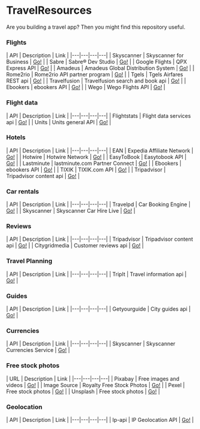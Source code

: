 # TravelResources
Are you building a travel app? Then you might find this repository useful.

### Flights

| API | Description | Link |
|---|---|---|---|
| Skyscanner | Skyscanner for Business | [Go!](http://en.business.skyscanner.net/) |
| Sabre | Sabre® Dev Studio | [Go!](https://developer.sabre.com/docs/read/REST_APIs) |
| Google Flights | QPX Express API | [Go!](https://developers.google.com/qpx-express/) |
| Amadeus | Amadeus Global Distribution System | [Go!](http://api.dev.amadeus.net/api/index.htm) |
| Rome2rio | Rome2rio API partner program | [Go!](http://www.rome2rio.com/documentation/signup) |
| Tgels | Tgels Airfares REST api | [Go!](http://www.tgels.com/tapi/) |
| Travelfusion | Travelfusion search and book api | [Go!](http://xmldocs.travelfusion.com/home/search-and-book-api) |
| Ebookers | ebookers API | [Go!](http://affiliates.ebookers.com/news/new_ebookers_api_35/) |
| Wego | Wego Flights API | [Go!](http://support.wan.travel/hc/en-us/articles/200191669) |

### Flight data

| API | Description | Link |
|---|---|---|---|
| Flightstats | Flight data services api | [Go!](https://developer.flightstats.com/api-docs/airports/v1) |
| Units | Units general API | [Go!](http://units.d8u.us) |

### Hotels

| API | Description | Link |
|---|---|---|---|
| EAN | Expedia Affiliate Network | [Go!](http://developer.ean.com/) |
| Hotwire | Hotwire Network | [Go!](http://developer.hotwire.com/) |
| EasyToBook | Easytobook API | [Go!](http://www.etbxml.com/protocol/ApiFunctions.php) |
| Lastminute | lastminute.com Partner Connect  | [Go!](http://connect.lastminute.com/Developer) |
| Ebookers | ebookers API | [Go!](http://affiliates.ebookers.com/news/new_ebookers_api_35/) |
| TIXIK | TIXIK.com API | [Go!](http://www.tixik.com/info/api/) |
| Tripadvisor | Tripadvisor content api | [Go!](https://developer-tripadvisor.com/content-api/) |

### Car rentals

| API | Description | Link |
|---|---|---|---|
| Travelpd | Car Booking Engine | [Go!](http://www.travelpd.com/car-booking-engine) |
| Skyscanner | Skyscanner Car Hire Live | [Go!](http://business.skyscanner.net/portal/en-GB/Documentation/CarHireLivePricing) |

### Reviews

| API | Description | Link |
|---|---|---|---|
| Tripadvisor | Tripadvisor content api | [Go!](https://developer-tripadvisor.com/content-api/) |
| Citygridmedia | Customer reviews api | [Go!](http://docs.citygridmedia.com/display/citygridv2/Reviews+API) |

### Travel Planning

| API | Description | Link |
|---|---|---|---|
| TripIt | Travel information api | [Go!](https://www.tripit.com/developer) |

### Guides

| API | Description | Link |
|---|---|---|---|
| Getyourguide |  City guides api | [Go!](https://api.getyourguide.com/) |

### Currencies

| API | Description | Link |
|---|---|---|---|
| Skyscanner | Skyscanner Currencies Service | [Go!](http://business.skyscanner.net/portal/en-GB/Documentation/Currencies) |

### Free stock photos

| URL | Description | Link |
|---|---|---|---|
| Pixabay  | Free images and videos | [Go!](https://pixabay.com/) |
| Image Source | Royalty Free Stock Photos | [Go!](http://www.imagesource.com/royalty-free) |
| Pexel  | Free stock photos | [Go!](https://www.pexels.com/) |
| Unsplash  | Free stock photos | [Go!](https://unsplash.com/) |

### Geolocation

| API | Description | Link |
|---|---|---|---|
| Ip-api | IP Geolocation API | [Go!](http://ip-api.com/docs/) |
